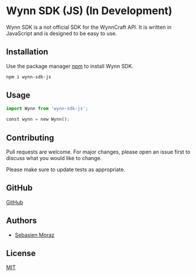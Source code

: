 # Wynn SDK (JS) (In Development)

Wynn SDK is a not official SDK for the WynnCraft API. It is written in JavaScript and is designed to be easy to use.

## Installation

Use the package manager [npm](https://www.npmjs.com/) to install Wynn SDK.

```bash
npm i wynn-sdk-js
```

## Usage

```python
import Wynn from 'wynn-sdk-js';

const wynn = new Wynn();
```

## Contributing

Pull requests are welcome. For major changes, please open an issue first
to discuss what you would like to change.

Please make sure to update tests as appropriate.

## GitHub

[GitHub](https://github.com/Sebastien-Moraz/WynnSDK-JS)

## Authors

- [Sebasien Moraz](https://github.com/Sebastien-Moraz)

## License

[MIT](https://choosealicense.com/licenses/mit/)